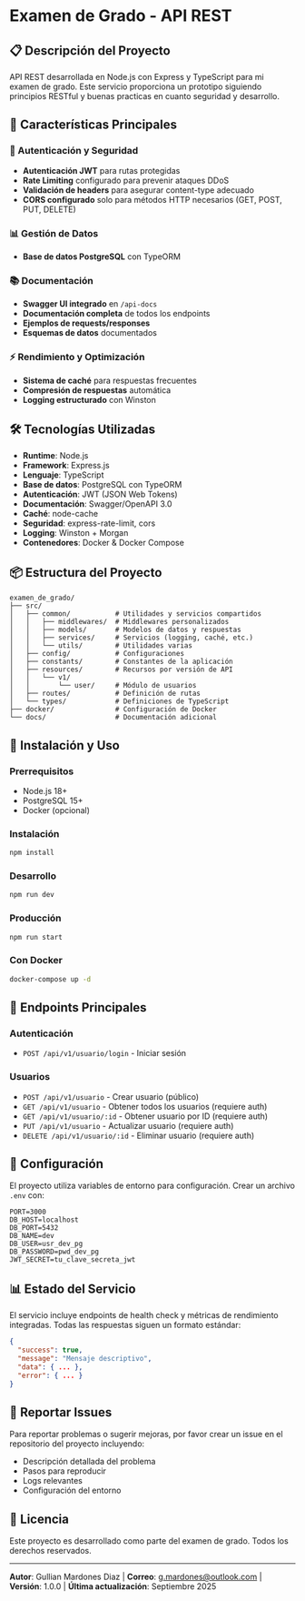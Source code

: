 # Examen de Grado - API REST

## 📋 Descripción del Proyecto

API REST desarrollada en Node.js con Express y TypeScript para mi examen de grado. Este servicio proporciona un prototipo siguiendo principios RESTful y buenas practicas en cuanto seguridad y desarrollo.

## 🚀 Características Principales

### 🔐 Autenticación y Seguridad
- **Autenticación JWT** para rutas protegidas
- **Rate Limiting** configurado para prevenir ataques DDoS
- **Validación de headers** para asegurar content-type adecuado
- **CORS configurado** solo para métodos HTTP necesarios (GET, POST, PUT, DELETE)

### 📊 Gestión de Datos
- **Base de datos PostgreSQL** con TypeORM


### 📚 Documentación
- **Swagger UI integrado** en `/api-docs`
- **Documentación completa** de todos los endpoints
- **Ejemplos de requests/responses**
- **Esquemas de datos** documentados

### ⚡ Rendimiento y Optimización
- **Sistema de caché** para respuestas frecuentes
- **Compresión de respuestas** automática
- **Logging estructurado** con Winston

## 🛠️ Tecnologías Utilizadas

- **Runtime**: Node.js
- **Framework**: Express.js
- **Lenguaje**: TypeScript
- **Base de datos**: PostgreSQL con TypeORM
- **Autenticación**: JWT (JSON Web Tokens)
- **Documentación**: Swagger/OpenAPI 3.0
- **Caché**: node-cache
- **Seguridad**: express-rate-limit, cors
- **Logging**: Winston + Morgan
- **Contenedores**: Docker & Docker Compose

## 📦 Estructura del Proyecto

```
examen_de_grado/
├── src/
│   ├── common/           # Utilidades y servicios compartidos
│   │   ├── middlewares/  # Middlewares personalizados
│   │   ├── models/       # Modelos de datos y respuestas
│   │   ├── services/     # Servicios (logging, caché, etc.)
│   │   └── utils/        # Utilidades varias
│   ├── config/           # Configuraciones
│   ├── constants/        # Constantes de la aplicación
│   ├── resources/        # Recursos por versión de API
│   │   └── v1/
│   │       └── user/     # Módulo de usuarios
│   ├── routes/           # Definición de rutas
│   └── types/            # Definiciones de TypeScript
├── docker/               # Configuración de Docker
└── docs/                 # Documentación adicional
```

## 🚀 Instalación y Uso

### Prerrequisitos
- Node.js 18+
- PostgreSQL 15+
- Docker (opcional)

### Instalación
```bash
npm install
```

### Desarrollo
```bash
npm run dev
```

### Producción
```bash
npm run start
```

### Con Docker
```bash
docker-compose up -d
```

## 📡 Endpoints Principales

### Autenticación
- `POST /api/v1/usuario/login` - Iniciar sesión

### Usuarios
- `POST /api/v1/usuario` - Crear usuario (público)
- `GET /api/v1/usuario` - Obtener todos los usuarios (requiere auth)
- `GET /api/v1/usuario/:id` - Obtener usuario por ID (requiere auth)
- `PUT /api/v1/usuario` - Actualizar usuario (requiere auth)
- `DELETE /api/v1/usuario/:id` - Eliminar usuario (requiere auth)

## 🔧 Configuración

El proyecto utiliza variables de entorno para configuración. Crear un archivo `.env` con:

```env
PORT=3000
DB_HOST=localhost
DB_PORT=5432
DB_NAME=dev
DB_USER=usr_dev_pg
DB_PASSWORD=pwd_dev_pg
JWT_SECRET=tu_clave_secreta_jwt
```

## 📊 Estado del Servicio

El servicio incluye endpoints de health check y métricas de rendimiento integradas. Todas las respuestas siguen un formato estándar:

```json
{
  "success": true,
  "message": "Mensaje descriptivo",
  "data": { ... },
  "error": { ... }
}
```

## 🐛 Reportar Issues

Para reportar problemas o sugerir mejoras, por favor crear un issue en el repositorio del proyecto incluyendo:
- Descripción detallada del problema
- Pasos para reproducir
- Logs relevantes
- Configuración del entorno

## 📄 Licencia

Este proyecto es desarrollado como parte del examen de grado. Todos los derechos reservados.

---

**Autor**: Gullian Mardones Diaz |
**Correo**: g.mardones@outlook.com |
**Versión**: 1.0.0 |
**Última actualización**: Septiembre 2025

